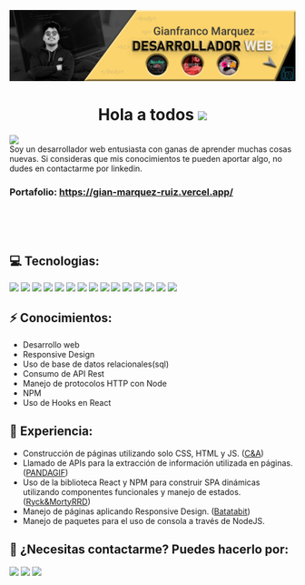 [![ELKAKE](files/banner_gh.jpg)](https://www.linkedin.com/in/gianfranco-marquez-ruiz-b0021224a/)

<h1 align="center">Hola a todos <img src="https://media.giphy.com/media/hvRJCLFzcasrR4ia7z/giphy.gif" width="5%"></h1>


<img align="left" src='https://i.giphy.com/media/13HgwGsXF0aiGY/giphy.webp' width='500"'><p align="rigth">Soy un desarrollador web entusiasta con ganas de aprender muchas cosas nuevas. Si consideras que mis conocimientos te pueden aportar algo, no dudes en contactarme por linkedin.</p>



### Portafolio: https://gian-marquez-ruiz.vercel.app/

<br>
<br>
<br>

## 💻 Tecnologias:
 <p align="left">
    <img src="https://img.shields.io/badge/-Visual%20Studio%20Code-23A9F2?style=flat-square&logo=Visual%20Studio%20Code&logoColor=white"/>
    <img src="https://img.shields.io/badge/-Github-181717?style=flat-square&logo=GitHub&logoColor=white"/>
    <img src="https://img.shields.io/badge/-Git-F44D27?style=flat-square&logo=Git&logoColor=white"/>
    <img src="https://img.shields.io/badge/-NPM-CB3837?style=flat-square&logo=NPM&logoColor=white"/>
    <img src="https://img.shields.io/badge/-MySQL-F29111?style=flat-square&logo=MySQL&logoColor=white"/>
    <img src="https://img.shields.io/badge/-Insomnia-5849BE?style=flat-square&logo=Insomnia&logoColor=white"/>
    <img src="https://img.shields.io/badge/-ESLint-4B32C3?style=flat-square&logo=ESLint&logoColor=white"/>
    <img src="https://img.shields.io/badge/-HTML5-E34F26?style=flat-square&logo=HTML5&logoColor=white"/>
    <img src="https://img.shields.io/badge/-CSS3-1572B6?style=flat-square&logo=CSS3&logoColor=white"/>
   <img src="https://img.shields.io/badge/-JavaScript-yellow?style=flat-square&logo=JavaScript&logoColor=white"/>  
    <img src="https://img.shields.io/badge/-React-61DAFB?style=flat-square&logo=React&logoColor=white"/>  
  <img src="https://img.shields.io/badge/-ReactRouterDOM-CA4245?style=flat-square&logo=ReactRouter&logoColor=white"/> 
  <img src="https://img.shields.io/badge/-Node-339933?style=flat-square&logo=nodedotjs&logoColor=white"/> 
  <img src="https://img.shields.io/badge/-Express-000000?style=flat-square&logo=express&logoColor=white"/>
  <img src="https://img.shields.io/badge/-Vite-646CFF?style=flat-square&logo=vite&logoColor=white"/>
  </p>

## ⚡ Conocimientos:
- Desarrollo web
- Responsive Design
- Uso de base de datos relacionales(sql)
- Consumo de API Rest
- Manejo de protocolos HTTP con Node
- NPM
- Uso de Hooks en React

## 💼 Experiencia:
- Construcción de páginas utilizando solo CSS, HTML y JS. (<a href="https://elkake.github.io/CyA_Pets/">C&A</a>)
- Llamado de APIs para la extracción de información utilizada en páginas. (<a href="https://elkake.github.io/pandagif/">PANDAGIF</a>)
- Uso de la biblioteca React y NPM para construir SPA dinámicas utilizando componentes funcionales y manejo de estados. (<a href="https://elkake.github.io/routerdom/#/personajes">Ryck&MortyRRD</a>)
- Manejo de páginas aplicando Responsive Design. (<a href="https://elkake.github.io/batatabit/">Batatabit</a>)
- Manejo de paquetes para el uso de consola a través de NodeJS.

## 🧔 ¿Necesitas contactarme? Puedes hacerlo por:
<p>  
  <p><a href="mailto:gianco.marquez@gmail.com"><img src="https://img.shields.io/badge/e‑mail-D14836.svg?style=for-the-badge&logo=GMail&logoColor=white"/></a>
  <a href="https://www.instagram.com/g1akeruz/"><img src="https://img.shields.io/badge/instagram-E4405F.svg?style=for-the-badge&logo=instagram&logoColor=white"/></a>
  <a href="https://www.linkedin.com/in/giancomarquez/"><img src="https://img.shields.io/badge/linkedin-0077B5.svg?style=for-the-badge&logo=linkedin&logoColor=white"/></a></p>
